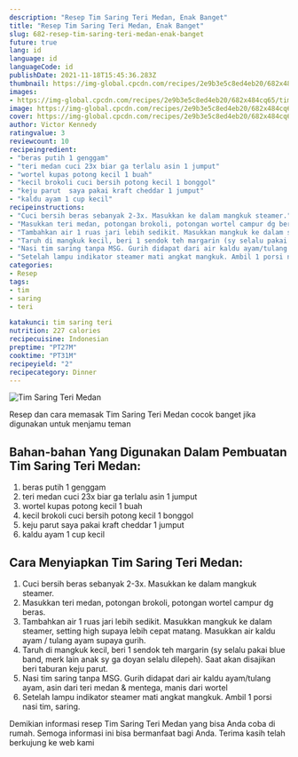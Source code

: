 ```yaml
---
description: "Resep Tim Saring Teri Medan, Enak Banget"
title: "Resep Tim Saring Teri Medan, Enak Banget"
slug: 682-resep-tim-saring-teri-medan-enak-banget
future: true
lang: id
language: id
languageCode: id
publishDate: 2021-11-18T15:45:36.283Z 
thumbnail: https://img-global.cpcdn.com/recipes/2e9b3e5c8ed4eb20/682x484cq65/tim-saring-teri-medan-foto-resep-utama.png
images:
- https://img-global.cpcdn.com/recipes/2e9b3e5c8ed4eb20/682x484cq65/tim-saring-teri-medan-foto-resep-utama.png
image: https://img-global.cpcdn.com/recipes/2e9b3e5c8ed4eb20/682x484cq65/tim-saring-teri-medan-foto-resep-utama.png
cover: https://img-global.cpcdn.com/recipes/2e9b3e5c8ed4eb20/682x484cq65/tim-saring-teri-medan-foto-resep-utama.png
author: Victor Kennedy
ratingvalue: 3
reviewcount: 10
recipeingredient:
- "beras putih 1 genggam"
- "teri medan cuci 23x biar ga terlalu asin 1 jumput"
- "wortel kupas potong kecil 1 buah"
- "kecil brokoli cuci bersih potong kecil 1 bonggol"
- "keju parut  saya pakai kraft cheddar 1 jumput"
- "kaldu ayam 1 cup kecil"
recipeinstructions:
- "Cuci bersih beras sebanyak 2-3x. Masukkan ke dalam mangkuk steamer."
- "Masukkan teri medan, potongan brokoli, potongan wortel campur dg beras."
- "Tambahkan air 1 ruas jari lebih sedikit. Masukkan mangkuk ke dalam steamer, setting high supaya lebih cepat matang. Masukkan air kaldu ayam / tulang ayam supaya gurih."
- "Taruh di mangkuk kecil, beri 1 sendok teh margarin (sy selalu pakai blue band, merk lain anak sy ga doyan selalu dilepeh). Saat akan disajikan beri taburan keju parut."
- "Nasi tim saring tanpa MSG. Gurih didapat dari air kaldu ayam/tulang ayam, asin dari teri medan &amp; mentega, manis dari wortel"
- "Setelah lampu indikator steamer mati angkat mangkuk. Ambil 1 porsi nasi tim, saring."
categories:
- Resep
tags:
- tim
- saring
- teri

katakunci: tim saring teri 
nutrition: 227 calories
recipecuisine: Indonesian
preptime: "PT27M"
cooktime: "PT31M"
recipeyield: "2"
recipecategory: Dinner
---
```



![Tim Saring Teri Medan](https://img-global.cpcdn.com/recipes/2e9b3e5c8ed4eb20/682x484cq65/tim-saring-teri-medan-foto-resep-utama.png)

Resep dan cara memasak  Tim Saring Teri Medan cocok banget jika digunakan untuk menjamu teman

<!--inarticleads1-->

## Bahan-bahan Yang Digunakan Dalam Pembuatan Tim Saring Teri Medan:

1. beras putih 1 genggam
1. teri medan cuci 23x biar ga terlalu asin 1 jumput
1. wortel kupas potong kecil 1 buah
1. kecil brokoli cuci bersih potong kecil 1 bonggol
1. keju parut  saya pakai kraft cheddar 1 jumput
1. kaldu ayam 1 cup kecil



<!--inarticleads2-->

## Cara Menyiapkan Tim Saring Teri Medan:

1. Cuci bersih beras sebanyak 2-3x. Masukkan ke dalam mangkuk steamer.
1. Masukkan teri medan, potongan brokoli, potongan wortel campur dg beras.
1. Tambahkan air 1 ruas jari lebih sedikit. Masukkan mangkuk ke dalam steamer, setting high supaya lebih cepat matang. Masukkan air kaldu ayam / tulang ayam supaya gurih.
1. Taruh di mangkuk kecil, beri 1 sendok teh margarin (sy selalu pakai blue band, merk lain anak sy ga doyan selalu dilepeh). Saat akan disajikan beri taburan keju parut.
1. Nasi tim saring tanpa MSG. Gurih didapat dari air kaldu ayam/tulang ayam, asin dari teri medan &amp; mentega, manis dari wortel
1. Setelah lampu indikator steamer mati angkat mangkuk. Ambil 1 porsi nasi tim, saring.




Demikian informasi  resep Tim Saring Teri Medan   yang bisa Anda coba di rumah. Semoga informasi ini bisa bermanfaat bagi Anda. Terima kasih telah berkujung ke web kami
